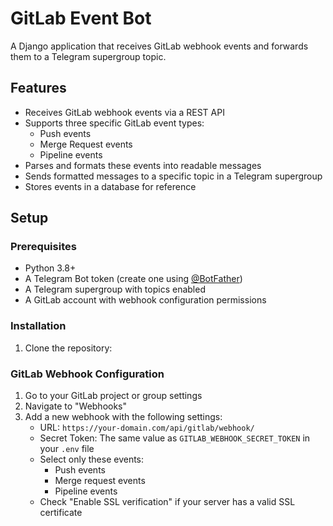# GitLab Event Bot

A Django application that receives GitLab webhook events and forwards them to a Telegram supergroup topic.

## Features

- Receives GitLab webhook events via a REST API
- Supports three specific GitLab event types:
  - Push events
  - Merge Request events
  - Pipeline events
- Parses and formats these events into readable messages
- Sends formatted messages to a specific topic in a Telegram supergroup
- Stores events in a database for reference

## Setup

### Prerequisites

- Python 3.8+
- A Telegram Bot token (create one using [@BotFather](https://t.me/botfather))
- A Telegram supergroup with topics enabled
- A GitLab account with webhook configuration permissions

### Installation

1. Clone the repository:

### GitLab Webhook Configuration

1. Go to your GitLab project or group settings
2. Navigate to "Webhooks"
3. Add a new webhook with the following settings:
   - URL: `https://your-domain.com/api/gitlab/webhook/`
   - Secret Token: The same value as `GITLAB_WEBHOOK_SECRET_TOKEN` in your `.env` file
   - Select only these events:
     - Push events
     - Merge request events
     - Pipeline events
   - Check "Enable SSL verification" if your server has a valid SSL certificate

